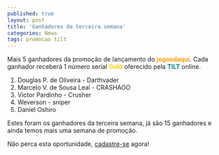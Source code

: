 ```yaml
---
published: true
layout: post
title: 'Ganhadores da terceira semana'
categories: News
tags: promocao tilt
---
```

Mais 5 ganhadores da promoção de lançamento do <span style="font-weight: bold; color: #ff9900;">jogosdaqui</span>.
Cada ganhador receberá 1 número serial <span style="font-weight: bold; color: #ffcc00;">Gold</span> oferecido pela <span style="font-weight: bold; color: #008080;">TILT</span> online.
<ol>
	<li>Douglas P. de Oliveira - Darthvader</li>
	<li>Marcelo V. de Sousa Leal - CRASHAOO</li>
	<li>Victor Pardinho - Crusher</li>
	<li>Weverson - sniper</li>
	<li>Daniel Oshiro</li>
</ol>
 



Estes foram os ganhadores da terceira semana, já são 15 ganhadores e ainda temos mais uma semana de promoção.

Não perca esta oportunidade, <a href="../../../index.php?p=r">cadastre-se</a>
 agora!